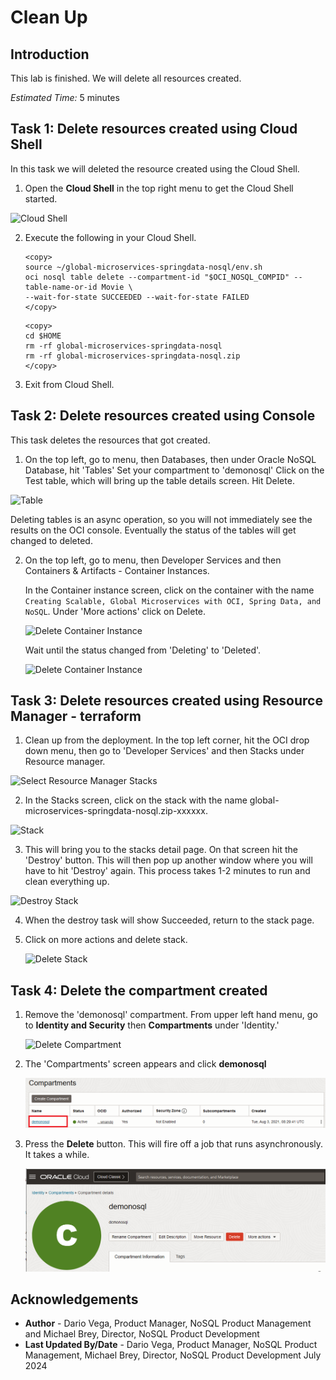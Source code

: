 # Clean Up

## Introduction

This lab is finished. We will delete all resources created.

_Estimated Time:_ 5 minutes

## Task 1: Delete resources created using Cloud Shell

In this task we will deleted the resource created using the Cloud Shell.

1. Open the **Cloud Shell** in the top right menu to get the Cloud Shell started.

  ![Cloud Shell](https://oracle-livelabs.github.io/common/images/console/cloud-shell.png)

2. Execute the following in your Cloud Shell.

    ```
    <copy>
    source ~/global-microservices-springdata-nosql/env.sh
    oci nosql table delete --compartment-id "$OCI_NOSQL_COMPID" --table-name-or-id Movie \
    --wait-for-state SUCCEEDED --wait-for-state FAILED
    </copy>
    ```
    ```
    <copy>
    cd $HOME
    rm -rf global-microservices-springdata-nosql
    rm -rf global-microservices-springdata-nosql.zip
    </copy>
    ```

3. Exit from Cloud Shell.

## Task 2: Delete resources created using Console


This task deletes the resources that got created.

1. On the top left, go to menu, then Databases, then under Oracle NoSQL Database, hit 'Tables'
Set your compartment to 'demonosql'
Click on the Test table, which will bring up the table details screen.  Hit Delete.

  ![Table](./images/delete-test-table.png)

  Deleting tables is an async operation, so you will not immediately see the results on the OCI console.  Eventually the status of the tables will get changed to deleted.  

2. On the top left, go to menu, then Developer Services and then Containers & Artifacts - Container Instances.

   In the Container instance screen, click on the container with the name `Creating Scalable, Global Microservices with OCI, Spring Data, and NoSQL`. Under 'More actions' click on Delete.

   ![Delete Container Instance](./images/delete-ci.png)

   Wait until the status changed from 'Deleting' to 'Deleted'.

   ![Delete Container Instance](./images/delete-ci-2.png)

## Task 3: Delete resources created using Resource Manager - terraform


1.  Clean up from the deployment.   In the top left corner, hit the OCI drop down menu, then go to 'Developer Services' and then Stacks under Resource manager.

  ![Select Resource Manager Stacks](https://oracle-livelabs.github.io/common/images/console/developer-resmgr-stacks.png)

2.  In the Stacks screen, click on the stack with the name global-microservices-springdata-nosql.zip-xxxxxx.

  ![Stack](./images/main-zip.png)

3.  This will bring you to the stacks detail page.  On that screen hit the 'Destroy' button.  This will then pop up another window where you will have to hit 'Destroy' again.    This process takes 1-2 minutes to run and clean everything up.  

  ![Destroy Stack](./images/destroy-stack.png)

4.  When the destroy task will show Succeeded, return to the stack page.

5. Click on more actions and delete stack.  

    ![Delete Stack](./images/destroy-stack-2.png)

## Task 4: Delete the compartment created

1. Remove the 'demonosql' compartment. From upper left hand menu, go to **Identity and Security** then **Compartments** under 'Identity.'

    ![Delete Compartment](https://oracle-livelabs.github.io/common/images/console/id-compartment.png)

2. The 'Compartments' screen appears and click **demonosql**

    ![Select demo NoSQL table](./images/select-demonosql.png)

3. Press the **Delete** button. This will fire off a job that runs asynchronously. It takes a while.

    ![Delete NoSQL Table](./images/delete-demonosql.png)


## Acknowledgements
* **Author** - Dario Vega, Product Manager, NoSQL Product Management and Michael Brey, Director, NoSQL Product Development
* **Last Updated By/Date** - Dario Vega, Product Manager, NoSQL Product Management, Michael Brey, Director, NoSQL Product Development July 2024
